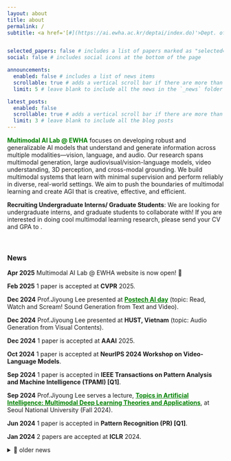 ```yaml
---
layout: about
title: about
permalink: /
subtitle: <a href='[#](https://ai.ewha.ac.kr/deptai/index.do)'>Dept. of AI, Ewha Womans University</a>. Seoul, Korea.


selected_papers: false # includes a list of papers marked as "selected={true}"
social: false # includes social icons at the bottom of the page

announcements:
  enabled: false # includes a list of news items
  scrollable: true # adds a vertical scroll bar if there are more than 3 news items
  limit: 5 # leave blank to include all the news in the `_news` folder

latest_posts:
  enabled: false
  scrollable: true # adds a vertical scroll bar if there are more than 3 new posts items
  limit: 3 # leave blank to include all the blog posts
---
```

<b style="color: green">Multimodal AI Lab @ EWHA</b> focuses on developing robust and generalizable AI models that understand and generate information across multiple modalities—vision, language, and audio. 
Our research spans multimodal generation, large audiovisual/vision-language models, video understanding, 3D perception, and cross-modal grounding. 
We build multimodal systems that learn with minimal supervision and perform reliably in diverse, real-world settings.
We aim to push the boundaries of multimodal learning and create AGI that is creative, effective, and efficient.


**Recruiting Undergraduate Interns/ Graduate Students**:
We are looking for undergraduate interns, and graduate students to collaborate with! 
If you are interested in doing cool multimodal learning research, please send your CV and GPA to <a href="mailto:lee.jiyoung@ewha.ac.kr"><i class="fa-solid fa-envelope"></i></a>.

&nbsp;


### News
**Apr 2025** Multimodal AI Lab @ EWHA website is now open! 👋

**Feb 2025** 1 paper is accepted at **CVPR** 2025.

**Dec 2024** Prof.Jiyoung Lee presented at **<a href="https://event-us.kr/eventinfo/event/96012" style="color: green">Postech AI day</a>** (topic: Read, Watch and Scream! Sound Generation from Text and Video).

**Dec 2024** Prof.Jiyoung Lee presented at **HUST, Vietnam** (topic: Audio Generation from Visual Contents).

**Dec 2024** 1 paper is accepted at **AAAI** 2025.

**Oct 2024** 1 paper is accepted at **NeurIPS 2024 Workshop on Video-Language Models**.

**Sep 2024** 1 paper is accepted in **IEEE Transactions on Pattern Analysis and Machine Intelligence (TPAMI) [Q1]**.

**Sep 2024** Prof.Jiyoung Lee serves a lecture, **<a href="https://naver-ai.github.io/202402-AI773/" style="color: green">Topics in Artificial Intelligence: Multimodal Deep Learning Theories and Applications</a>**, at Seoul National University (Fall 2024).

**Jun 2024** 1 paper is accepted in **Pattern Recognition (PR) [Q1]**.

**Jan 2024** 2 papers are accepted at **ICLR** 2024.

<details>
<summary>📂 older news</summary>
<div markdown="1">
  
**Sep 2023** Prof.Jiyoung Lee serves a lecture, **<a href="https://naver-ai.github.io/202302-AI773/" style="color: green">Topics in Artificial Intelligence: Multimodal Deep Learning Theories and Applications</a>**, at Seoul National University (Fall 2023).

**Jul 2023** 2 papers are accepted at **ICCV** 2023.

**Apr 2023** 1 paper is accepted at **ICML** 2023.

**Apr 2023** 1 paper is accepted at **CVPR Workshop** 2023.

**Feb 2023** 1 paper is accepted at **CVPR** 2023.

**Feb 2023** 1 paper is accepted at **ICASSP** 2023.

**Nov 2022** 1 paper is accepted at **AAAI** 2023.

**Oct 2022** 1 paper is accepted at **WACV** 2023.

**Sep 2022** 1 paper is accepted at **NeurIPS** 2022.

**Jul 2022** 1 paper is accepted at **ECCV** 2022.

**Mar 2022** 2 papers are accepted at **CVPR** 2022.

**Jan 2022** 1 paper is accepted at **ICASSP** 2022.

**Jan 2022** 1 paper is accepted at **CLeaR** 2022.

**Oct 2021** 1 paper is accepted at **BMVC** 2021.

**May 2021** 1 paper is accepted at **ICIP** 2021.

**Mar 2021** 2 papers are accepted at **CVPR** 2021.

**Jul 2020** 1 paper is accepted at **ECCV** 2020.

**May 2020** 1 paper is accepted in **IEEE Transactions on Image Processing (TIP) [Q1]**.

</div>
</details>
